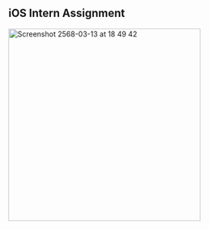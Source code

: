 ## iOS Intern Assignment

<img width="379" alt="Screenshot 2568-03-13 at 18 49 42" src="https://github.com/user-attachments/assets/3fc72864-fa13-4f3f-bcb8-f33767031ee0" />
